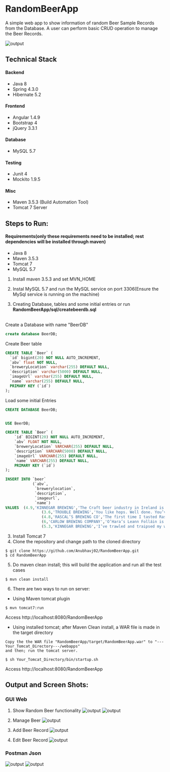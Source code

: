 # RandomBeerApp

A simple web app to show information of random Beer Sample Records from the Database. A user can perform basic CRUD operation to manage the Beer Records.

![output](https://github.com/Anubhavj02/RandomBeerApp/blob/master/output/output1.png)

## Technical Stack
#### Backend
* Java 8
* Spring 4.3.0
* Hibernate 5.2
#### Frontend
* Angular 1.4.9
* Bootstrap 4
* jQuery 3.3.1
#### Database
* MySQL 5.7
#### Testing
* Junit 4
* Mockito 1.9.5
#### Misc
* Maven 3.5.3 (Build Automation Tool)
* Tomcat 7 Server

## Steps to Run:
#### Requirements(only these requirements need to be installed; rest dependencies will be installed through maven)
* Java 8
* Maven 3.5.3
* Tomcat 7
* MySQL 5.7

1. Install maven 3.5.3 and set MVN_HOME
2. Instal MySQL 5.7 and run the MySQL service on port 3306(Ensure the MySql service is running on the machine)

3. Creating Database, tables and some initial entries or run **RandomBeerApp/sql/createbeerdb.sql** <br/><br/>


Create a Database with name "BeerDB"
```sql
create database BeerDB;
```
Create Beer table
```sql
CREATE TABLE `Beer` (
  `id` bigint(20) NOT NULL AUTO_INCREMENT,
  `abv` float NOT NULL,
  `breweryLocation` varchar(255) DEFAULT NULL,
  `description` varchar(5000) DEFAULT NULL,
  `imageUrl` varchar(255) DEFAULT NULL,
  `name` varchar(255) DEFAULT NULL,
  PRIMARY KEY (`id`)
);
```
Load some initial Entries
```sql
CREATE DATABASE BeerDB;


USE BeerDB;

CREATE TABLE `Beer` (
    `id` BIGINT(20) NOT NULL AUTO_INCREMENT,
    `abv` FLOAT NOT NULL,
    `breweryLocation` VARCHAR(255) DEFAULT NULL,
    `description` VARCHAR(5000) DEFAULT NULL,
    `imageUrl` VARCHAR(255) DEFAULT NULL,
    `name` VARCHAR(255) DEFAULT NULL,
    PRIMARY KEY (`id`)
);

INSERT INTO `beer` 
            (`abv`, 
             `brewerylocation`, 
             `description`, 
             `imageurl`, 
             `name`) 
VALUES  (4.9,'KINNEGAR BREWING','The Craft beer industry in Ireland is booming and there are so many new beers arriving on the scene every week! For me to recommend an Irish beer you must try for 2015 I’m going straight into my personal favourite bank!','http://www.belgiansmaak.com/wp-content/gallery/irish-beers-2015/dynamic/Devils-Backbone.jpg-nggid041004-ngg0dyn-0x0x100-00f0w010c010r110f110r010t010.jpg','DEVIL’S BACKBONE'),
				(3.6,'TROUBLE BREWING','You like hops. Well done. You’ve earned your licence to drink craft beer. But if you’re serious about the little green fellas you don’t want any malt or yeast getting in the way. And this is where Graffiti steps in: all the fresh citrus burst of the New World varieties at just 3.6% ABV. You can look at it as a healthy alternative to the high alcohol heavy hitters of Irish craft beer, or you can take the lesson that an expert brewer knows how to make the best use of the ingredients to hand. Graffiti is a rare vision of how brilliant Irish beer can be.','http://www.belgiansmaak.com/wp-content/gallery/irish-beers-2015/dynamic/Graffiti_Tap.jpg-nggid041010-ngg0dyn-0x0x100-00f0w010c010r110f110r010t010.jpg','GRAFFITI'),
				(4.8,'RASCAL’S BREWING CO','The first time I tasted Rascal’s Ginger Porter was on a hot August day at The Big Grill festival; not necessarily when you want to get your hands on a dark beer but I fell in love with Emma Devlin and Cathal O’Donoghue’s take on tradition with the first sip.','http://www.belgiansmaak.com/wp-content/gallery/irish-beers-2015/dynamic/Ginger-Porter-Rascals.jpg-nggid041008-ngg0dyn-0x0x100-00f0w010c010r110f110r010t010.jpg','GINGER PORTER'),
				(6,'CARLOW BREWING COMPANY','O’Hara’s Leann Folláin is possibly the best example of an extra stout brewed in Ireland. The words themselves, ‘Leann Folláin’ are simply the Irish for ‘Wholesome Stout’. This 6% ABV beauty takes a typical dry Irish stout and bumps it up a notch. Expect masses of chocolate and a little milky coffee. The alcohol is well hidden but adds a warming effect towards the end. Whenever I’m asked what my favourite beer is, or the best beer in the world, I can’t answer but respond with Leann Folláin as being the beer I would happily drink for the rest of my life, if I had to pick just one.','http://www.belgiansmaak.com/wp-content/gallery/irish-beers-2015/dynamic/oharas-leann-follain.jpg-nggid041014-ngg0dyn-0x0x100-00f0w010c010r110f110r010t010.jpg','O’HARA’S LEANN FOLLÁIN'),
				(5.3,'KINNEGAR BREWING','I’ve trawled and traipsed my way through many of the beers in, I think, pretty much every Irish brewery over the last year and I could have picked about a dozen for this. The one I have gone for is a perennial favourite both in the bottle and on tap. When it was unavailable for a few months a while back I genuinely missed having it to hand. It’s the Scraggy Bay IPA. If I have a favourite type of beer it’s the IPA and Scraggy Bay is at the very, very top of the pile in Ireland when it comes to that.','http://www.belgiansmaak.com/wp-content/gallery/irish-beers-2015/dynamic/Scraggy-Bay.jpg-nggid041022-ngg0dyn-0x0x100-00f0w010c010r110f110r010t010.jpg','SCRAGGY BAY');

```
3. Install Tomcat 7
4. Clone the repository and change path to the cloned directory
  ```shell
  $ git clone https://github.com/Anubhavj02/RandomBeerApp.git
  $ cd RandomBeerApp
  ```
5. Do maven clean install; this will build the application and run all the test cases
  ```shell
  $ mvn clean install
  ```
6. There are two ways to run on server:
  * Using Maven tomcat plugin
  ```shell
  $ mvn tomcat7:run
  ```
  Access http://localhost:8080/RandomBeerApp
  * Using installed tomcat; after Maven Clean install, a WAR file is made in the target directory
  ```
  Copy the the WAR file "RandomBeerApp/target/RandomBeerApp.war" to "---Your_Tomcat_Directory---/webapps"
  and then; run the tomcat server.
  ```
  ```shell
  $ sh Your_Tomcat_Directory/bin/startup.sh
  ```
  Access http://localhost:8080/RandomBeerApp
  
 ## Output and Screen Shots:
 ### GUI Web
 1. Show Random Beer functionality
 ![output](https://github.com/Anubhavj02/RandomBeerApp/blob/master/output/output6.png)
 ![output](https://github.com/Anubhavj02/RandomBeerApp/blob/master/output/output5.gif)
 
 2. Manage Beer
 ![output](https://github.com/Anubhavj02/RandomBeerApp/blob/master/output/output2.png)
 
 3. Add Beer Record
 ![output](https://github.com/Anubhavj02/RandomBeerApp/blob/master/output/output3.png)
 
 4. Edit Beer Record
  ![output](https://github.com/Anubhavj02/RandomBeerApp/blob/master/output/output4.png)
  
  ### Postman Json
  ![output](https://github.com/Anubhavj02/RandomBeerApp/blob/master/output/output7.png)
  ![output](https://github.com/Anubhavj02/RandomBeerApp/blob/master/output/output8.png)
  
 
 



